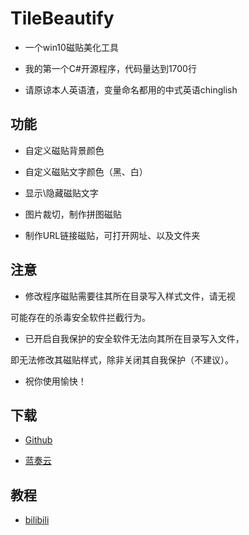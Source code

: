 # TileBeautify

+ 一个win10磁贴美化工具

+ 我的第一个C#开源程序，代码量达到1700行

+ 请原谅本人英语渣，变量命名都用的中式英语chinglish

## 功能

+ 自定义磁贴背景颜色

+ 自定义磁贴文字颜色（黑、白）

+ 显示\隐藏磁贴文字

+ 图片裁切，制作拼图磁贴

+ 制作URL链接磁贴，可打开网址、以及文件夹

## 注意

+ 修改程序磁贴需要往其所在目录写入样式文件，请无视

可能存在的杀毒安全软件拦截行为。

+ 已开启自我保护的安全软件无法向其所在目录写入文件，

即无法修改其磁贴样式，除非关闭其自我保护（不建议）。

+ 祝你使用愉快！

## 下载

+ [Github](https://github.com/BluePointLilac/TileBeautify/releases)

+ [蓝奏云](https://www.lanzous.com/b00nb16if)

## 教程

+ [bilibili](https://www.bilibili.com/video/av87431625)

